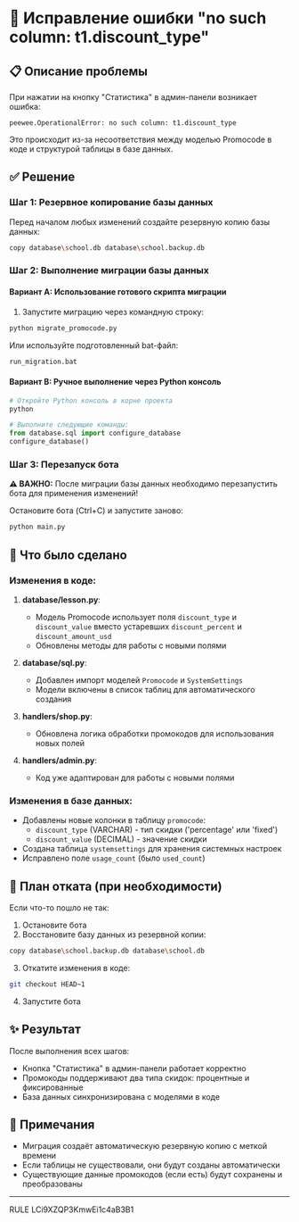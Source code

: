 # 🔧 Исправление ошибки "no such column: t1.discount_type"

## 📋 Описание проблемы
При нажатии на кнопку "Статистика" в админ-панели возникает ошибка:
```
peewee.OperationalError: no such column: t1.discount_type
```

Это происходит из-за несоответствия между моделью Promocode в коде и структурой таблицы в базе данных.

## ✅ Решение

### Шаг 1: Резервное копирование базы данных
Перед началом любых изменений создайте резервную копию базы данных:
```bash
copy database\school.db database\school.backup.db
```

### Шаг 2: Выполнение миграции базы данных

#### Вариант A: Использование готового скрипта миграции
1. Запустите миграцию через командную строку:
```bash
python migrate_promocode.py
```

Или используйте подготовленный bat-файл:
```bash
run_migration.bat
```

#### Вариант B: Ручное выполнение через Python консоль
```python
# Откройте Python консоль в корне проекта
python

# Выполните следующие команды:
from database.sql import configure_database
configure_database()
```

### Шаг 3: Перезапуск бота
**⚠️ ВАЖНО:** После миграции базы данных необходимо перезапустить бота для применения изменений!

Остановите бота (Ctrl+C) и запустите заново:
```bash
python main.py
```

## 📝 Что было сделано

### Изменения в коде:
1. **database/lesson.py**:
   - Модель Promocode использует поля `discount_type` и `discount_value` вместо устаревших `discount_percent` и `discount_amount_usd`
   - Обновлены методы для работы с новыми полями

2. **database/sql.py**:
   - Добавлен импорт моделей `Promocode` и `SystemSettings`
   - Модели включены в список таблиц для автоматического создания

3. **handlers/shop.py**:
   - Обновлена логика обработки промокодов для использования новых полей

4. **handlers/admin.py**:
   - Код уже адаптирован для работы с новыми полями

### Изменения в базе данных:
- Добавлены новые колонки в таблицу `promocode`:
  - `discount_type` (VARCHAR) - тип скидки ('percentage' или 'fixed')
  - `discount_value` (DECIMAL) - значение скидки
- Создана таблица `systemsettings` для хранения системных настроек
- Исправлено поле `usage_count` (было `used_count`)

## 🔄 План отката (при необходимости)

Если что-то пошло не так:

1. Остановите бота
2. Восстановите базу данных из резервной копии:
```bash
copy database\school.backup.db database\school.db
```
3. Откатите изменения в коде:
```bash
git checkout HEAD~1
```
4. Запустите бота

## ✨ Результат
После выполнения всех шагов:
- Кнопка "Статистика" в админ-панели работает корректно
- Промокоды поддерживают два типа скидок: процентные и фиксированные
- База данных синхронизирована с моделями в коде

## 📌 Примечания
- Миграция создаёт автоматическую резервную копию с меткой времени
- Если таблицы не существовали, они будут созданы автоматически
- Существующие данные промокодов (если есть) будут сохранены и преобразованы

---
<citations>
  <document>
      <document_type>RULE</document_type>
      <document_id>LCi9XZQP3KmwEi1c4aB3B1</document_id>
  </document>
</citations>
